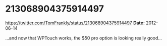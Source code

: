 # 213068904375914497
https://twitter.com/TomFrankly/status/213068904375914497
**Date:** 2012-06-14

...and now that WPTouch works, the $50 pro option is looking really good...
